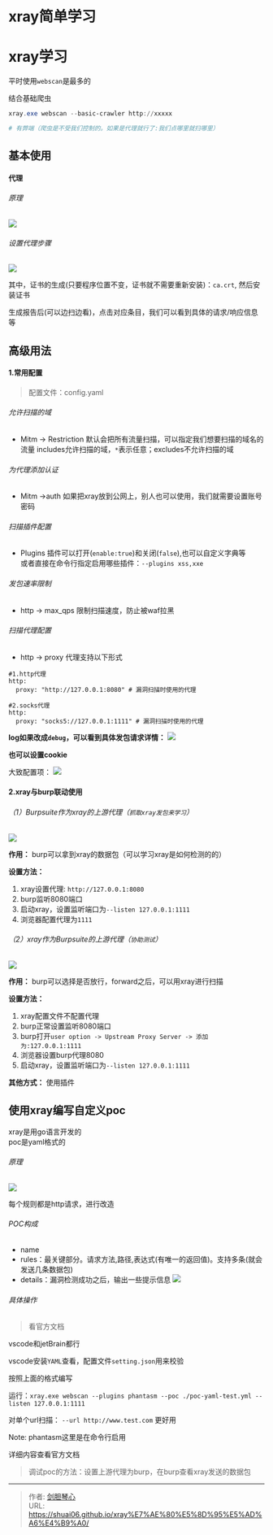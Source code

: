 # xray简单学习


# xray学习

平时使用`webscan`是最多的


结合基础爬虫

```powershell
xray.exe webscan --basic-crawler http://xxxxx

# 有弊端（爬虫是不受我们控制的。如果是代理就行了:我们点哪里就扫哪里）
```



## 基本使用

#### 代理

###### 原理

![](https://geoer666-1257264766.cos.ap-beijing.myqcloud.com/xray%E8%A2%AB%E5%8A%A8%E4%BB%A3%E7%90%86.png)

###### 设置代理步骤

![](https://geoer666-1257264766.cos.ap-beijing.myqcloud.com/xray%E8%AE%BE%E7%BD%AE%E8%A2%AB%E5%8A%A8%E4%BB%A3%E7%90%86.png)

其中，证书的生成(只要程序位置不变，证书就不需要重新安装)：`ca.crt`, 然后安装证书

生成报告后(可以边扫边看)，点击对应条目，我们可以看到具体的请求/响应信息等


## 高级用法

#### 1.常用配置

>配置文件：config.yaml

###### 允许扫描的域

- Mitm -> Restriction
  默认会把所有流量扫描，可以指定我们想要扫描的域名的流量
  includes允许扫描的域，`*`表示任意；excludes不允许扫描的域

###### 为代理添加认证

- Mitm ->auth
  如果把xray放到公网上，别人也可以使用，我们就需要设置账号密码

###### 扫描插件配置

- Plugins
  插件可以打开(`enable:true`)和关闭(`false`),也可以自定义字典等  
  或者直接在命令行指定启用哪些插件：`--plugins xss,xxe`

###### 发包速率限制

- http -> max_qps
  限制扫描速度，防止被waf拉黑

###### 扫描代理配置

- http -> proxy
  代理支持以下形式

```
#1.http代理
http:
  proxy: "http://127.0.0.1:8080" # 漏洞扫描时使用的代理

#2.socks代理
http:
  proxy: "socks5://127.0.0.1:1111" # 漏洞扫描时使用的代理
```

**log如果改成`debug`，可以看到具体发包请求详情：**
![](https://geoer666-1257264766.cos.ap-beijing.myqcloud.com/xray_log.png)

**也可以设置cookie**

大致配置项：
![](https://geoer666-1257264766.cos.ap-beijing.myqcloud.com/xray_cookie.png)

#### 2.xray与burp联动使用

###### （1）Burpsuite作为xray的上游代理（`抓取xray发包来学习`）

![](https://geoer666-1257264766.cos.ap-beijing.myqcloud.com/xray_after_burp.png)

**作用：**
burp可以拿到xray的数据包（可以学习xray是如何检测的的）

**设置方法：**

1. xray设置代理: `http://127.0.0.1:8080`
2. burp监听8080端口
3. 启动xray，设置监听端口为`--listen 127.0.0.1:1111`
4. 浏览器配置代理为`1111`



###### （2）xray作为Burpsuite的上游代理（`协助测试`）

![](https://geoer666-1257264766.cos.ap-beijing.myqcloud.com/xray_before_burp.png)

**作用：**
burp可以选择是否放行，forward之后，可以用xray进行扫描

**设置方法：**

1. xray配置文件不配置代理
2. burp正常设置监听8080端口
3. burp打开`user option -> Upstream Proxy Server -> 添加为:127.0.0.1:1111`
4. 浏览器设置burp代理8080
5. 启动xray，设置监听端口为`--listen 127.0.0.1:1111` 

**其他方式：**
使用插件




## 使用xray编写自定义poc

xray是用go语言开发的  
poc是yaml格式的

###### 原理

![](https://geoer666-1257264766.cos.ap-beijing.myqcloud.com/xray_poc.png)

每个规则都是http请求，进行改造


###### POC构成

- name
- rules：最关键部分。请求方法,路径,表达式(有唯一的返回值)。支持多条(就会发送几条数据包)
- details：漏洞检测成功之后，输出一些提示信息
![](https://geoer666-1257264766.cos.ap-beijing.myqcloud.com/poc.png)



###### 具体操作

>看官方文档

vscode和jetBrain都行

vscode安装`YAML`查看，配置文件`setting.json`用来校验

按照上面的格式编写  

运行：`xray.exe webscan --plugins phantasm --poc ./poc-yaml-test.yml --listen 127.0.0.1:1111 `

对单个url扫描：
`--url http://www.test.com` 更好用

Note:	phantasm这里是在命令行启用



详细内容查看官方文档


> 调试poc的方法：设置上游代理为burp，在burp查看xray发送的数据包

---

> 作者: [剑胆琴心](http://shuai06.github.io)  
> URL: https://shuai06.github.io/xray%E7%AE%80%E5%8D%95%E5%AD%A6%E4%B9%A0/  

